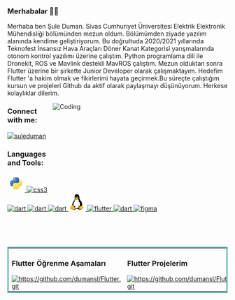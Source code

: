 <h3 align="left">Merhabalar 👋🏻</h3> 

Merhaba ben Şule Duman. Sivas Cumhuriyet Üniversitesi Elektrik Elektronik Mühendisliği bölümünden mezun oldum. Bölümümden ziyade yazılım alanında kendime geliştiriyorum. Bu doğrultuda 2020/2021 yıllarında Teknofest İnsansız Hava Araçları Döner Kanat Kategorisi yarışmalarında otonom kontrol yazılımı üzerine çalıştım. Python programlama dili ile Dronekit, ROS ve Mavlink destekli MavROS çalıştım. Mezun olduktan sonra Flutter üzerine bir şirkette Junior Developer olarak çalışmaktayım. Hedefim Flutter 'a hakim olmak ve fikirlerimi hayata geçirmek.Bu süreçte çalıştığım kursun ve projeleri Github da aktif olarak paylaşmayı düşünüyorum. Herkese kolaylıklar dilerim.

<img align="right" alt="Coding" width="400" src="https://media.giphy.com/media/YFkpsHWCsNUUo/giphy.gif" width="40" height="200">

<h3 align="left">Connect with me:</h3>
<p align="left">
<a href="https://www.linkedin.com/in/suleduman/" target="blank"><img align="center" src="https://raw.githubusercontent.com/peterthehan/peterthehan/master/assets/linkedin.svg" alt="suleduman" height="30" width="40" /></a>
</p>

<h3 align="left">Languages and Tools:</h3>

<p align="left"> <a href="https://www.python.org/" target="_blank" rel="noreferrer"> <img src="https://raw.githubusercontent.com/github/explore/80688e429a7d4ef2fca1e82350fe8e3517d3494d/topics/python/python.png" alt="c" width="40" height="40"/> </a> 
<a href="https://numpy.org/" target="_blank" rel="noreferrer"> <img src="https://numpy.org/images/logo.svg" alt="css3" width="40" height="40"/> </a>
<a href="https://pandas.pydata.org/" target="_blank" rel="noreferrer"> <img src="https://pandas.pydata.org/static/img/pandas_mark.svg" alt="dart" width="40" height="40"/> </a> 
<a href="http://wiki.ros.org/mavros" target="_blank" rel="noreferrer"> <img src="https://styles.redditmedia.com/t5_2s5r6/styles/communityIcon_izevtzy9s7d51.png?width=256&s=f31a48eb84853857b0ff34f7e3aae70540d249b7" alt="dart" width="40" height="40"/> </a> 
<a href="https://dronekit-python.readthedocs.io/en/latest/" target="_blank" rel="noreferrer"> <img src="https://avatars.githubusercontent.com/u/12973369?s=200&v=4" alt="dart" width="40" height="40"/> </a>
<a href="https://www.linux.org/" target="_blank" rel="noreferrer"> <img src="https://raw.githubusercontent.com/github/explore/80688e429a7d4ef2fca1e82350fe8e3517d3494d/topics/linux/linux.png" alt="dart" width="40" height="40"/> </a>
<a href="https://flutter.dev" target="_blank" rel="noreferrer"> <img src="https://www.vectorlogo.zone/logos/flutterio/flutterio-icon.svg" alt="flutter" width="40" height="40"/> </a> 
<a href="https://dart.dev" target="_blank" rel="noreferrer"> <img src="https://www.vectorlogo.zone/logos/dartlang/dartlang-icon.svg" alt="dart" width="40" height="40"/> </a>
<a href="https://www.figma.com/" target="_blank" rel="noreferrer"> <img src="https://www.vectorlogo.zone/logos/figma/figma-icon.svg" alt="figma" width="40" height="40"/> </a></p>

<br />
<br />
<br />

<table bordercolor="#66b2b2">
  <tr>
    <td width="50%" valign="right">
      <h3><strong>Flutter Öğrenme Aşamaları</strong></h3>
        <a target="_blank" href="https://github.com/dumansl/Flutter.git">
            <img src="https://redwerk.es/wp-content/uploads/2020/08/f-image.png" width="1000" height="250" alt="https://github.com/dumansl/Flutter.git"/>
        </a>
    </td>
    <td width="50%" valign="right">
      <h3><strong>Flutter Projelerim</strong></h3>
        <a target="_blank" href="https://github.com/dumansl/Flutter-Projects.git">
            <img src="https://samderlust.com/wp-content/uploads/2019/09/flutter.png" width="1000" height="250" alt="https://github.com/dumansl/Flutter.git"/>
        </a>
    </td>
  </tr>
</table>
